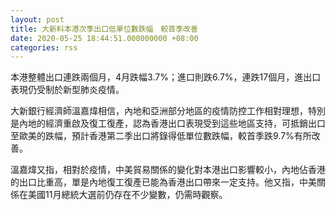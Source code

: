 ```yaml
---
layout: post
title: 大新料本港次季出口低單位數跌幅　較首季改善
date: 2020-05-25 18:44:51.000000000 +08:00
categories: rss
---
```


本港整體出口連跌兩個月，4月跌幅3.7%；進口則跌6.7%，連跌17個月，進出口表現仍受制於新型肺炎疫情。

大新銀行經濟師溫嘉煒相信，內地和亞洲部分地區的疫情防控工作相對理想，特別是內地的經濟重啟及復工復產，認為香港出口表現受到這些地區支持，可抵銷出口至歐美的跌幅，預計香港第二季出口將錄得低單位數跌幅，較首季跌9.7%有所改善。

溫嘉煒又指，相對於疫情，中美貿易關係的變化對本港出口影響較小，內地佔香港的出口比重高，單是內地復工復產已能為香港出口帶來一定支持。他又指，中美關係在美國11月總統大選前仍存在不少變數，仍需時觀察。
